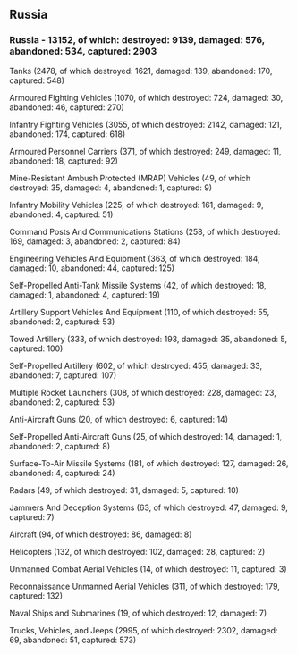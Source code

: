 
 
 ## Russia
 
 ### Russia - 13152, of which: destroyed: 9139, damaged: 576, abandoned: 534, captured: 2903

 

 

 Tanks (2478, of which destroyed: 1621, damaged: 139, abandoned: 170, captured: 548)

 Armoured Fighting Vehicles (1070, of which destroyed: 724, damaged: 30, abandoned: 46, captured: 270)

 Infantry Fighting Vehicles (3055, of which destroyed: 2142, damaged: 121, abandoned: 174, captured: 618)

 Armoured Personnel Carriers (371, of which destroyed: 249, damaged: 11, abandoned: 18, captured: 92)

 Mine-Resistant Ambush Protected (MRAP) Vehicles (49, of which destroyed: 35, damaged: 4, abandoned: 1, captured: 9)

 Infantry Mobility Vehicles (225, of which destroyed: 161, damaged: 9, abandoned: 4, captured: 51)

 Command Posts And Communications Stations (258, of which destroyed: 169, damaged: 3, abandoned: 2, captured: 84)

 Engineering Vehicles And Equipment (363, of which destroyed: 184, damaged: 10, abandoned: 44, captured: 125)

 Self-Propelled Anti-Tank Missile Systems (42, of which destroyed: 18, damaged: 1, abandoned: 4, captured: 19)

 Artillery Support Vehicles And Equipment (110, of which destroyed: 55, abandoned: 2, captured: 53)

 Towed Artillery (333, of which destroyed: 193, damaged: 35, abandoned: 5, captured: 100)

 Self-Propelled Artillery (602, of which destroyed: 455, damaged: 33, abandoned: 7, captured: 107)

 Multiple Rocket Launchers (308, of which destroyed: 228, damaged: 23, abandoned: 2, captured: 53)

 Anti-Aircraft Guns (20, of which destroyed: 6, captured: 14)

 Self-Propelled Anti-Aircraft Guns (25, of which destroyed: 14, damaged: 1, abandoned: 2, captured: 8)

 Surface-To-Air Missile Systems (181, of which destroyed: 127, damaged: 26, abandoned: 4, captured: 24)

 Radars (49, of which destroyed: 31, damaged: 5, captured: 10)

 Jammers And Deception Systems (63, of which destroyed: 47, damaged: 9, captured: 7)

 Aircraft (94, of which destroyed: 86, damaged: 8)

 Helicopters (132, of which destroyed: 102, damaged: 28, captured: 2)

 Unmanned Combat Aerial Vehicles (14, of which destroyed: 11, captured: 3)

 Reconnaissance Unmanned Aerial Vehicles (311, of which destroyed: 179, captured: 132)

 Naval Ships and Submarines (19, of which destroyed: 12, damaged: 7)

 Trucks, Vehicles, and Jeeps (2995, of which destroyed: 2302, damaged: 69, abandoned: 51, captured: 573)

